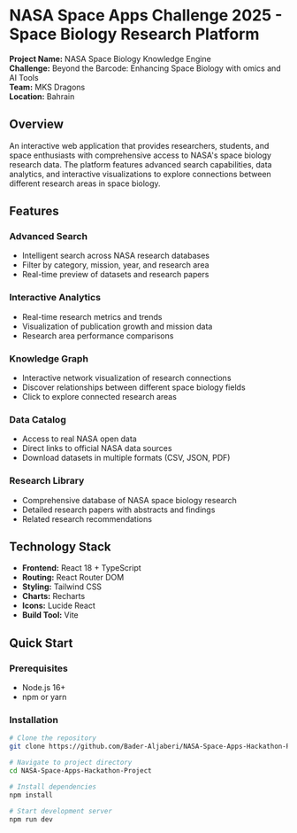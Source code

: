 # NASA Space Apps Challenge 2025 - Space Biology Research Platform

**Project Name:** NASA Space Biology Knowledge Engine  
**Challenge:** Beyond the Barcode: Enhancing Space Biology with omics and AI Tools  
**Team:** MKS Dragons  
**Location:** Bahrain  

## Overview

An interactive web application that provides researchers, students, and space enthusiasts with comprehensive access to NASA's space biology research data. The platform features advanced search capabilities, data analytics, and interactive visualizations to explore connections between different research areas in space biology.

## Features

### Advanced Search
- Intelligent search across NASA research databases
- Filter by category, mission, year, and research area
- Real-time preview of datasets and research papers

### Interactive Analytics
- Real-time research metrics and trends
- Visualization of publication growth and mission data
- Research area performance comparisons

### Knowledge Graph
- Interactive network visualization of research connections
- Discover relationships between different space biology fields
- Click to explore connected research areas

### Data Catalog
- Access to real NASA open data
- Direct links to official NASA data sources
- Download datasets in multiple formats (CSV, JSON, PDF)

### Research Library
- Comprehensive database of NASA space biology research
- Detailed research papers with abstracts and findings
- Related research recommendations

## Technology Stack

- **Frontend:** React 18 + TypeScript
- **Routing:** React Router DOM
- **Styling:** Tailwind CSS
- **Charts:** Recharts
- **Icons:** Lucide React
- **Build Tool:** Vite

## Quick Start

### Prerequisites
- Node.js 16+ 
- npm or yarn

### Installation
```bash
# Clone the repository
git clone https://github.com/Bader-Aljaberi/NASA-Space-Apps-Hackathon-Project.git

# Navigate to project directory
cd NASA-Space-Apps-Hackathon-Project

# Install dependencies
npm install

# Start development server
npm run dev
